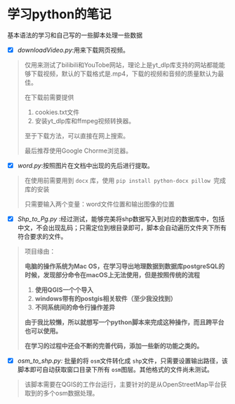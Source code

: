 # 学习python的笔记

基本语法的学习和自己写的一些脚本处理一些数据

- [X] *downloadVideo.py*:用来下载网页视频。

> 仅用来测试了bilibili和YouTobe网站，理论上是yt_dlp库支持的网站都能能够下载视频，默认的下载格式是.mp4，下载的视频和音频的质量默认为最佳。
>
> 在下载前需要提供
>
> 1. cookies.txt文件
> 2. 安装yt_dlp库和ffmpeg视频转换器。
>
> 至于下载方法，可以直接在网上搜索。
>
> 最后推荐使用Google Chorme浏览器。

- [X] *word.py*:按照图片在文档中出现的先后进行提取。

> 在使用前需要用到 `docx` 库，使用 `pip install python-docx pillow `完成库的安装
>
> 只需要输入两个变量：word文件位置和输出图像的位置

* [X] *Shp_to_Pg.py* :经过测试，能够完美将shp数据写入到对应的数据库中，包括中文，不会出现乱码；只需定位到根目录即可，脚本会自动遍历文件夹下所有符合要求的文件。

> 项目缘由：
>
> **电脑的操作系统为Mac OS，在学习导出地理数据到数据库postgreSQL的时候，发现部分命令在macOS上无法使用，但是按照传统的流程**
>
> 1. **使用QGIS一个个导入**
> 2. **windows带有的postgis相关软件（至少我没找到）**
> 3. **不同系统间的命令行操作差异**
>
> **由于我比较懒，所以就想写一个python脚本来完成这种操作，而且跨平台也可以使用。**
>
> **在学习的过程中还会不断的完善代码，添加一些新的功能之类的。**

* [X] *osm_to_shp.py:* 批量的将 `osm`文件转化成 `shp`文件，只需要设置输出路径，该脚本即可自动获取窗口目录下所有 `osm`图层。其他格式的文件尚未测试。

> 该脚本需要在QGIS的工作台运行，主要针对的是从OpenStreetMap平台获取到的多个osm数据处理。
